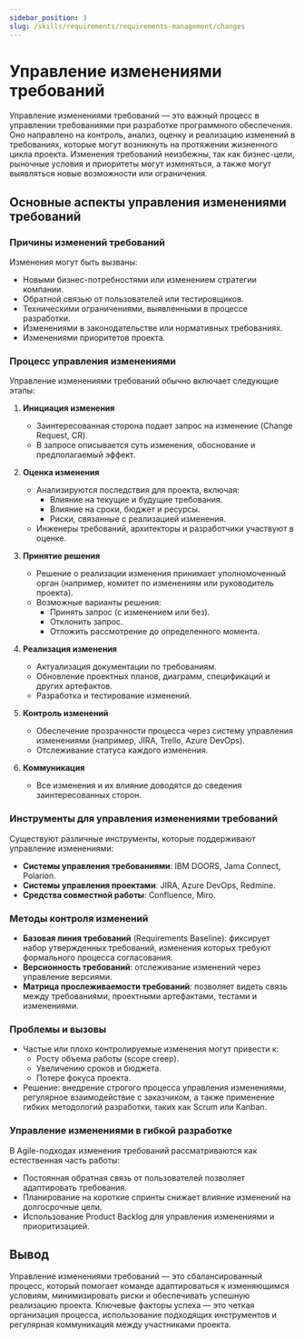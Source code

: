 ```yaml
---
sidebar_position: 3
slug: /skills/requirements/requirements-management/changes
---
```


# Управление изменениями требований

Управление изменениями требований — это важный процесс в управлении требованиями при разработке программного обеспечения. Оно направлено на контроль, анализ, оценку и реализацию изменений в требованиях, которые могут возникнуть на протяжении жизненного цикла проекта. Изменения требований неизбежны, так как бизнес-цели, рыночные условия и приоритеты могут изменяться, а также могут выявляться новые возможности или ограничения.

## Основные аспекты управления изменениями требований

### Причины изменений требований

Изменения могут быть вызваны:

- Новыми бизнес-потребностями или изменением стратегии компании.
- Обратной связью от пользователей или тестировщиков.
- Техническими ограничениями, выявленными в процессе разработки.
- Изменениями в законодательстве или нормативных требованиях.
- Изменениями приоритетов проекта.

### Процесс управления изменениями

Управление изменениями требований обычно включает следующие этапы:

1. **Инициация изменения**  
   - Заинтересованная сторона подает запрос на изменение (Change Request, CR).
   - В запросе описывается суть изменения, обоснование и предполагаемый эффект.

2. **Оценка изменения**  
   - Анализируются последствия для проекта, включая:
     - Влияние на текущие и будущие требования.
     - Влияние на сроки, бюджет и ресурсы.
     - Риски, связанные с реализацией изменения.
   - Инженеры требований, архитекторы и разработчики участвуют в оценке.

3. **Принятие решения**  
   - Решение о реализации изменения принимает уполномоченный орган (например, комитет по изменениям или руководитель проекта).
   - Возможные варианты решения:
     - Принять запрос (с изменением или без).
     - Отклонить запрос.
     - Отложить рассмотрение до определенного момента.

4. **Реализация изменения**  
   - Актуализация документации по требованиям.
   - Обновление проектных планов, диаграмм, спецификаций и других артефактов.
   - Разработка и тестирование изменений.

5. **Контроль изменений**  
   - Обеспечение прозрачности процесса через систему управления изменениями (например, JIRA, Trello, Azure DevOps).
   - Отслеживание статуса каждого изменения.

6. **Коммуникация**  
   - Все изменения и их влияние доводятся до сведения заинтересованных сторон.

### Инструменты для управления изменениями требований

Существуют различные инструменты, которые поддерживают управление изменениями:

- **Системы управления требованиями**: IBM DOORS, Jama Connect, Polarion.
- **Системы управления проектами**: JIRA, Azure DevOps, Redmine.
- **Средства совместной работы**: Confluence, Miro.

### Методы контроля изменений

- **Базовая линия требований** (Requirements Baseline): фиксирует набор утвержденных требований, изменения которых требуют формального процесса согласования.
- **Версионность требований**: отслеживание изменений через управление версиями.
- **Матрица прослеживаемости требований**: позволяет видеть связь между требованиями, проектными артефактами, тестами и изменениями.

### Проблемы и вызовы

- Частые или плохо контролируемые изменения могут привести к:
  - Росту объема работы (scope creep).
  - Увеличению сроков и бюджета.
  - Потере фокуса проекта.
- Решение: внедрение строгого процесса управления изменениями, регулярное взаимодействие с заказчиком, а также применение гибких методологий разработки, таких как Scrum или Kanban.

### Управление изменениями в гибкой разработке

В Agile-подходах изменения требований рассматриваются как естественная часть работы:

- Постоянная обратная связь от пользователей позволяет адаптировать требования.
- Планирование на короткие спринты снижает влияние изменений на долгосрочные цели.
- Использование Product Backlog для управления изменениями и приоритизацией.

## Вывод

Управление изменениями требований — это сбалансированный процесс, который помогает команде адаптироваться к изменяющимся условиям, минимизировать риски и обеспечивать успешную реализацию проекта. Ключевые факторы успеха — это четкая организация процесса, использование подходящих инструментов и регулярная коммуникация между участниками проекта.
